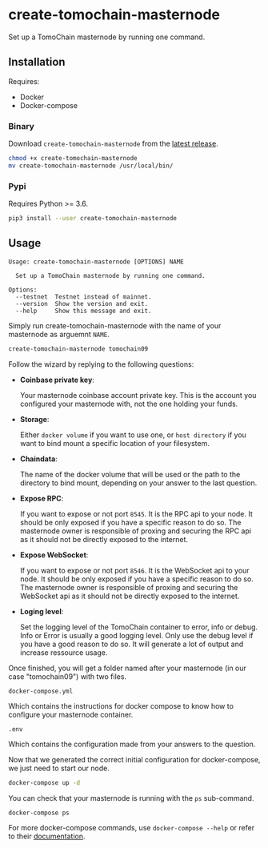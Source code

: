 # create-tomochain-masternode
Set up a TomoChain masternode by running one command.

## Installation

Requires:
- Docker
- Docker-compose

### Binary

Download `create-tomochain-masternode` from the [latest release](https://github.com/tomochain/create-tomochain-masternode/releases/latest).

```bash
chmod +x create-tomochain-masternode
mv create-tomochain-masternode /usr/local/bin/
```

### Pypi

Requires Python >= 3.6.

```bash
pip3 install --user create-tomochain-masternode
```

## Usage

```
Usage: create-tomochain-masternode [OPTIONS] NAME

  Set up a TomoChain masternode by running one command.

Options:
  --testnet  Testnet instead of mainnet.
  --version  Show the version and exit.
  --help     Show this message and exit.
```

Simply run create-tomochain-masternode with the name of your masternode as arguemnt `NAME`.

```bash
create-tomochain-masternode tomochain09
```

Follow the wizard by replying to the following questions:

- **Coinbase private key**:

  Your masternode coinbase account private key.
  This is the account you configured your masternode with, not the one holding your funds.

- **Storage**:

  Either `docker volume` if you want to use one, or `host directory` if you want to bind mount a specific location of your filesystem.

- **Chaindata**:

  The name of the docker volume that will be used or the path to the directory to bind mount, depending on your answer to the last question.

- **Expose RPC**:

  If you want to expose or not port `8545`.
  It is the RPC api to your node.
  It should be only exposed if you have a specific reason to do so.
  The masternode owner is responsible of proxing and securing the RPC api as it should not be directly exposed to the internet.

- **Expose WebSocket**:

  If you want to expose or not port `8546`.
  It is the WebSocket api to your node.
  It should be only exposed if you have a specific reason to do so.
  The masternode owner is responsible of proxing and securing the WebSocket api as it should not be directly exposed to the internet.

- **Loging level**:

  Set the logging level of the TomoChain container to error, info or debug.
  Info or Error is usually a good logging level.
  Only use the debug level if you have a good reason to do so.
  It will generate a lot of output and increase ressource usage.

Once finished, you will get a folder named after your masternode (in our case "tomochain09") with two files.

`docker-compose.yml`

Which contains the instructions for docker compose to know how to configure your masternode container.

`.env`

Which contains the configuration made from your answers to the question.

Now that we generated the correct initial configuration for docker-compose, we just need to start our node.

```bash
docker-compose up -d
```

You can check that your masternode is running with the `ps` sub-command.

```bash
docker-compose ps
```

For more docker-compose commands, use `docker-compose --help` or refer to their [documentation](https://docs.docker.com/compose/reference/overview/).
